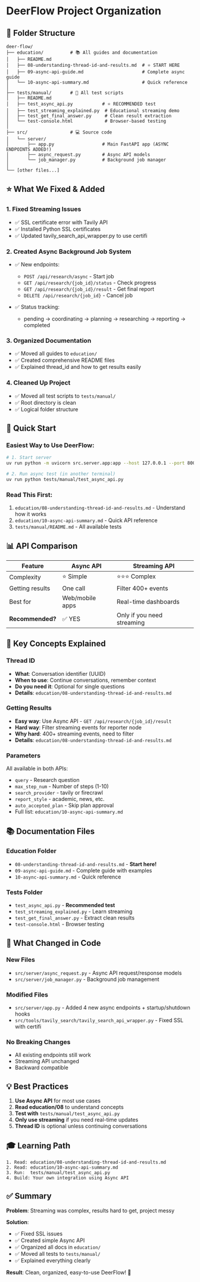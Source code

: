# DeerFlow Project Organization

## 📁 Folder Structure

```
deer-flow/
├── education/          # 📚 All guides and documentation
│   ├── README.md
│   ├── 08-understanding-thread-id-and-results.md  # ⭐ START HERE
│   ├── 09-async-api-guide.md                      # Complete async guide
│   └── 10-async-api-summary.md                    # Quick reference
│
├── tests/manual/       # 🧪 All test scripts
│   ├── README.md
│   ├── test_async_api.py           # ⭐ RECOMMENDED test
│   ├── test_streaming_explained.py  # Educational streaming demo
│   ├── test_get_final_answer.py     # Clean result extraction
│   └── test-console.html            # Browser-based testing
│
├── src/                # 💻 Source code
│   └── server/
│       ├── app.py                  # Main FastAPI app (ASYNC ENDPOINTS ADDED!)
│       ├── async_request.py        # Async API models
│       └── job_manager.py          # Background job manager
│
└── [other files...]
```

## ⭐ What We Fixed & Added

### 1. **Fixed Streaming Issues**
- ✅ SSL certificate error with Tavily API
- ✅ Installed Python SSL certificates
- ✅ Updated tavily_search_api_wrapper.py to use certifi

### 2. **Created Async Background Job System**
- ✅ New endpoints:
  - `POST /api/research/async` - Start job
  - `GET /api/research/{job_id}/status` - Check progress
  - `GET /api/research/{job_id}/result` - Get final report
  - `DELETE /api/research/{job_id}` - Cancel job

- ✅ Status tracking:
  - pending → coordinating → planning → researching → reporting → completed

### 3. **Organized Documentation**
- ✅ Moved all guides to `education/`
- ✅ Created comprehensive README files
- ✅ Explained thread_id and how to get results easily

### 4. **Cleaned Up Project**
- ✅ Moved all test scripts to `tests/manual/`
- ✅ Root directory is clean
- ✅ Logical folder structure

## 🚀 Quick Start

### Easiest Way to Use DeerFlow:

```bash
# 1. Start server
uv run python -m uvicorn src.server.app:app --host 127.0.0.1 --port 8000

# 2. Run async test (in another terminal)
uv run python tests/manual/test_async_api.py
```

### Read This First:
1. `education/08-understanding-thread-id-and-results.md` - Understand how it works
2. `education/10-async-api-summary.md` - Quick API reference
3. `tests/manual/README.md` - All available tests

## 📊 API Comparison

| Feature | Async API | Streaming API |
|---------|-----------|---------------|
| Complexity | ⭐ Simple | ⭐⭐⭐ Complex |
| Getting results | One call | Filter 400+ events |
| Best for | Web/mobile apps | Real-time dashboards |
| **Recommended?** | ✅ YES | Only if you need streaming |

## 🎯 Key Concepts Explained

### Thread ID
- **What**: Conversation identifier (UUID)
- **When to use**: Continue conversations, remember context
- **Do you need it**: Optional for single questions
- **Details**: `education/08-understanding-thread-id-and-results.md`

### Getting Results
- **Easy way**: Use Async API - `GET /api/research/{job_id}/result`
- **Hard way**: Filter streaming events for reporter node
- **Why hard**: 400+ streaming events, need to filter
- **Details**: `education/08-understanding-thread-id-and-results.md`

### Parameters
All available in both APIs:
- `query` - Research question
- `max_step_num` - Number of steps (1-10)
- `search_provider` - tavily or firecrawl
- `report_style` - academic, news, etc.
- `auto_accepted_plan` - Skip plan approval
- Full list: `education/10-async-api-summary.md`

## 📚 Documentation Files

### Education Folder
- `08-understanding-thread-id-and-results.md` - **Start here!**
- `09-async-api-guide.md` - Complete guide with examples
- `10-async-api-summary.md` - Quick reference

### Tests Folder
- `test_async_api.py` - **Recommended test**
- `test_streaming_explained.py` - Learn streaming
- `test_get_final_answer.py` - Extract clean results
- `test-console.html` - Browser testing

## 🔧 What Changed in Code

### New Files
- `src/server/async_request.py` - Async API request/response models
- `src/server/job_manager.py` - Background job management

### Modified Files
- `src/server/app.py` - Added 4 new async endpoints + startup/shutdown hooks
- `src/tools/tavily_search/tavily_search_api_wrapper.py` - Fixed SSL with certifi

### No Breaking Changes
- All existing endpoints still work
- Streaming API unchanged
- Backward compatible

## 💡 Best Practices

1. **Use Async API** for most use cases
2. **Read education/08** to understand concepts
3. **Test with** `tests/manual/test_async_api.py`
4. **Only use streaming** if you need real-time updates
5. **Thread ID** is optional unless continuing conversations

## 🎓 Learning Path

```
1. Read: education/08-understanding-thread-id-and-results.md
2. Read: education/10-async-api-summary.md
3. Run:  tests/manual/test_async_api.py
4. Build: Your own integration using Async API
```

## ✅ Summary

**Problem**: Streaming was complex, results hard to get, project messy

**Solution**:
- ✅ Fixed SSL issues
- ✅ Created simple Async API
- ✅ Organized all docs in `education/`
- ✅ Moved all tests to `tests/manual/`
- ✅ Explained everything clearly

**Result**: Clean, organized, easy-to-use DeerFlow! 🎉
